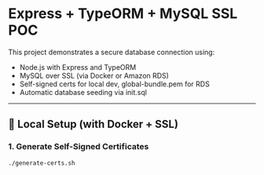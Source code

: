 # Express + TypeORM + MySQL SSL POC

This project demonstrates a secure database connection using:

- Node.js with Express and TypeORM
- MySQL over SSL (via Docker or Amazon RDS)
- Self-signed certs for local dev, global-bundle.pem for RDS
- Automatic database seeding via init.sql

---

## 🔧 Local Setup (with Docker + SSL)

### 1. Generate Self-Signed Certificates

```bash
./generate-certs.sh

